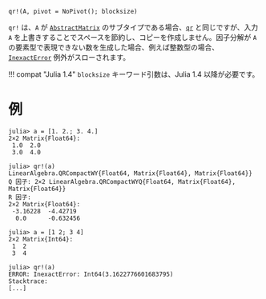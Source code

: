 ```
qr!(A, pivot = NoPivot(); blocksize)
```

`qr!` は、`A` が [`AbstractMatrix`](@ref) のサブタイプである場合、[`qr`](@ref) と同じですが、入力 `A` を上書きすることでスペースを節約し、コピーを作成しません。因子分解が `A` の要素型で表現できない数を生成した場合、例えば整数型の場合、[`InexactError`](@ref) 例外がスローされます。

!!! compat "Julia 1.4"
    `blocksize` キーワード引数は、Julia 1.4 以降が必要です。


# 例

```jldoctest
julia> a = [1. 2.; 3. 4.]
2×2 Matrix{Float64}:
 1.0  2.0
 3.0  4.0

julia> qr!(a)
LinearAlgebra.QRCompactWY{Float64, Matrix{Float64}, Matrix{Float64}}
Q 因子: 2×2 LinearAlgebra.QRCompactWYQ{Float64, Matrix{Float64}, Matrix{Float64}}
R 因子:
2×2 Matrix{Float64}:
 -3.16228  -4.42719
  0.0      -0.632456

julia> a = [1 2; 3 4]
2×2 Matrix{Int64}:
 1  2
 3  4

julia> qr!(a)
ERROR: InexactError: Int64(3.1622776601683795)
Stacktrace:
[...]
```
